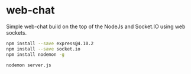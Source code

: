 # web-chat
Simple web-chat build on the top of the NodeJs and Socket.IO using web sockets.

```bash
npm install --save express@4.10.2
npm install --save socket.io
npm install nodemon -g

nodemon server.js
```
